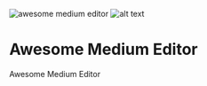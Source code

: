 ![awesome medium editor](http://ame.isapanah.com/src/img/ame-logo.png)
![alt text](https://raw.githubusercontent.com/amlashi-sadra/awesome-medium-editor/master/src/img/ame-logo.png)
# Awesome Medium Editor
Awesome Medium Editor
